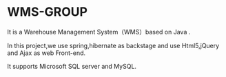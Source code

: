 # WMS-GROUP

It is a Warehouse Management System（WMS）based on Java .

In this project,we use spring,hibernate as backstage and use Html5,jQuery and Ajax as web Front-end.

It supports Microsoft SQL server and MySQL.

